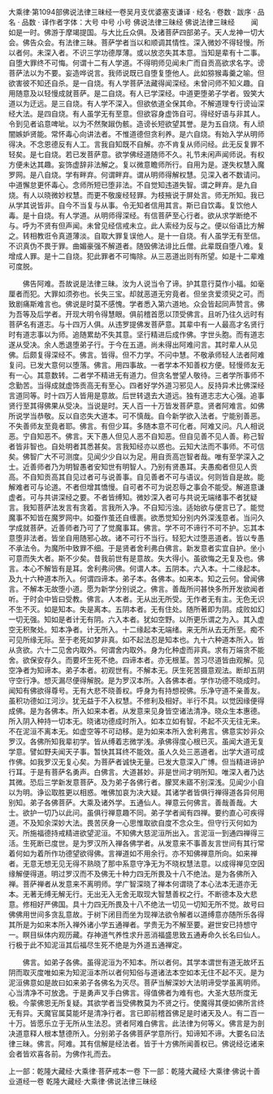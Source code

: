 大乘律·第1094部佛说法律三昧经一卷吴月支优婆塞支谦译
· 经名 · 卷数 · 跋序
· 品名 · 品数 · 译作者字体：大号 中号 小号
佛说法律三昧经
佛说法律三昧经
　　闻如是一时。佛游于摩竭提国。与大比丘众俱。及诸菩萨四部弟子。天人龙神一切大会。佛告众会。有法律三昧。菩萨学者当以和顺调其情性。深入微妙不得轻慢。所以者何。未深入者。不识三学功德厚薄。或以放恣失其本意。当知是辈有十二事。自堕大罪终不可悔。何谓十二有人学道。不得明师见闻未广而自贡高欲求名字。谤菩萨法以为不要。妄造哗说言。我师说既已自堕复堕他人。此如猕猴毒羹之喻。但欲害彼不知还自杀。是一自烧。有人学菩萨法藏得闻深经。未曾问师不知义趣。自用随意及以轻慢成就菩萨。是二自烧。有人已学深经。中道更堕弟子学者。毁笑大道以为迂远。是三自烧。有人学不深入。但欲依道全保其命。不解道理专行谤讪深经大法。是四自烧。有人虽学无有至意。但欲容身虚饰自可。得经好语与非其人。令到见者谄意啤呲。以为不然聚踧伪骸。造谤长短欲望其誉。是为五自烧。有人顽闇嫉妒贤能。常怀毒心向讲法者。不惟道德但贪利养。是六自烧。有始入学从明师得决。不念恩德反有人工。言我自知既不自解。亦不肯复从师问经。此无反复罪不轻矣。是七自烧。若已发菩萨意。欲学佛经道随师不久。礼节未闲声闻师说。有权方便未达其趣。妄饰虚辞非法解之。复以微意瞻师所行。自用为是。遂失权慧入魔罗网。是八自烧。学有畔弃。何谓畔弃。谓从明师得解权慧。见深入者不数请问。中道懈怠更怀毒心。念师所短已堕非法。不自觉知违道失智。谓之畔弃。是九自烧。有人以晓微妙权慧。而更不敬废经轻罪。为枝掖说于屏处言。师无所知。我已从学其说皆非。自今不当复与从事。令无知者信用其言。斯已自饮毒。复饮他人毒。是十自烧。有人学道。从明师得深经。有信菩萨至心行者。欲从求学断绝不与。呼为不贤有但声闻。未曾见经信戒未立。此人索经为反与之。便以俗语比方解之。转相教诳令真道薄淡。自取大罪复误他人。是十一自烧。有人虽学无有至信。不识真伪不畏于罪。曲媚豪强不解道者。随毁佛法诽比丘僧。此辈既自堕八难。复增成人罪。是十二自烧。犯此罪者不可悔除。从三恶道出则有所望。如是十二辈难可度脱。

　　佛告阿难。吾故说是法律三昧。汝为人说当令了谛。护其意行莫作小福。如毫厘者而犯。大罪如须弥也。长失三宝。却就恶道无穷竟者。但坐贪爱须臾之可。而致剧痛斯难言也。佛说是时莫不感愧。学者悉入第六道地。众会皆起同声赞言。佛为吾等及后学者。开现大明令得慧眼。俱前稽首愿以顶受佛言。且听乃往久远时有菩萨名有道志。与十四万人俱。从违罗提佛发菩萨意。其辈中有一人最高才名贤行时有道志事以为师。追随累劫不失其意。坚行精进后成作佛。字世头胞。而有道志遂从受决。余人悉退堕弟子行。于今在五道。尚未得出阿难问言。其时辈人从见佛。后颇复得深经不。佛言。皆得。但不力学。不问中慧。不敬承师轻人法者阿难复问。已发大意何以堕落。佛言。用四事故。一者学本不知善权方便。轻慢师友无有一心。其意数转。二者学不精进无有道力。但贪名誉望人敬待。三者学所事师不念勤苦。当得成就虚饰贡高无有至心。四者好学外道习邪见人。反持异术比佛深经言道同等。时十四万人皆用是意故。后世转退去大道远。独有道志志大心强。追事贤行至其得佛果从受决。当说是时。天人百一十万皆发菩萨意。贤者阿难言。如佛所说学当恭敬。反以自恣失大道本。可不慎哉。自今新学欲入法者。宁能别善恶。不失善师友至竟者耶。佛言。有但少耳。多随本意不可化者。阿难又问。凡人相说恶。宁自知恶不。佛言。天下愚人但见人恶不自知恶。但自见善不见人善。称己智者皆非智也。自处明者其悉甚矣。言我知经亦以惑也。云知大法而不事师。不可信矣。佛智广大不可测度。见闻少少自以为足。用自贡高岂智者哉。唯有至学深入之士。近善师者乃为明智愚者安知世有明智人。乃别有贤愚耳。夫愚痴者但见人贡高。不自知贡高其自见过者可与说善事。自见善者不可与语议。何则皆自是故。能解难者可与论道。不者但增其憍慢。自可者不可为说忍辱之事会不能受。解道意谦虚者。可与共讲深经之要。不者皆缚知。微妙深入者可与共说无端绪事不者犹疑言。我知菩萨法发言有贪着。言我所入净。不自知污浊。适始欲与便言已了。能觉魔事不知皆在魔罗网中。如蚕作茧还自缠裹。欲悉觉知分别内外深浅意者。当问久学成就菩萨。近善师者乃可了了觉魔事耳。佛言。学不可不谛行不可不护。忘其本意堕非法者。皆坐自用随邪心故。诸不可行不当行。轻犯大过堕恶道者。皆以专愚不承法令。为魔所中致罪不细。于是贤者舍利弗白佛言。新发意者实宜自护。坐小可意而失大者。斯不少矣。昔我前世有是意故。失大得小。虽欲悔之无复及也。佛言。本心不解皆有是耳。舍利弗问佛。何谓人本。五阴本。六入本。十二缘起本。及九十六种道本所入。何谓四谛本。弟子本。各佛本。如来本。知之云何。曾闻佛言。不解本无故堕小道。愿为新学分别说之。佛言。善哉所问甚快多所开发欲闻者听。于时会中皆曰受教。佛言。人本者。无从出无所受。无作者无有主。无色无识不生不灭。如是知本。失是离本。五阴本者。无有住处。随所著即为阴。成败如幻一切无强。知如是者计无有阴。六入本者。犹如空野。以所更乐谓之为入。其入虚空无积聚处。知本净者。计无所入。十二缘起本无端绪。来无所从去无所至。痴不可见所缘无际。至于老死如梦非真。如不起法忍是知本也。九十六种道本所入。皆从贪欲。六十二见舍内取外。何谓舍内取外。身为化种虚而非真。求有万端贪不能舍。欲保安存久。而要坏生死不绝。四谛本者。亦无根茎。苦习尽道皆由观解。见空净者为知谛本。弟子本者。初观世有。不解本无。厌生死苦摄意观法。断却五阴守空行净。想灭漏尽便得解脱。是为罗汉本所。入各佛本者。学作功德不晓成时。闻知有佛欲得尊号。无有大悲不晓善权。呼身为有持想视佛。乐净守道不亲善友。虽积功德如江河沙。犹无益于不入权慧。不修利及相好。半行不具。以觉因缘便得成佛。是为各佛本。所入如来本者。从发意来见身皆空诸法清净。晓众生本惠德。所入阴入种持一切本无。晓诸功德成时所入。如本立如有智。不起不灭无往无来。不在泥洹不离本无。如虚空等不可动移。是为如来本所入舍利弗言。佛意实妙非众罗汉。各佛所知我辈初学。皆从缚着志微学浅。承佛得度心根已灭。虽闻大道无复学意。譬如野夫闻天子事。暂快其耳终不能效。虽人久处三恶道者。出学大道可成作佛。如我罗汉无复心矣。为菩萨者诚快无量。已发大意深入广博。但当精进谛护行耳。于是有菩萨名勇声。白佛言。大道甚妙。非是世间才明所知。唯深入者乃达其微。恐后三学新发意菩萨。及为弟子各佛行者。朦冥未寤不别深浅。见闻少小自以为明。诤讼取胜更以相惑。唯佛加哀为决大疑。其诸学者皆俱行禅得道各异何用别知。弟子各佛菩萨。大乘及诸外学。五通仙人。禅意云何佛言。善哉善哉。大士。欲护一切乃以此问。虽俱行禅意趣不同。弟子学者闻有四禅。要约直心可疾得道。不及知余深妙大法。畏苦厌身一心思惟取欲自度不念众生。但守行灭何如为灭。所施福德持戒精进欲望泥洹。不知佛大慈泥洹所出入。言泥洹一到通四禅得三活。生死断已度世。是为罗汉所入禅各佛学者。从发意来不事善友言世间有其行常着何如为着所作功德望欲得佛。言禅道如不用余行。亦不知佛禅意所向。如来禅者。无意无想无见无得不熟晓了那中系意守净无为不晓权慧法意。以成得禅见空因缘解便得道。明过罗汉而不及佛无十种力四无所畏及十八不绝法。是为各佛所入禅。菩萨禅者从发意来不离明师。学广智深晓了禅本何谓晓了本心法本无道亦无本。无著无缚无解无行。无出无入无舍无取现大智慧善权之行。不断德本及大悲意。修相好严佛国。具十力四无所畏及十八不绝法一切见一切知无所不觉。故号曰佛佛用世间多贪乱意故。于树下闭目而坐为现禅法欲令解者以道缚意亦随所乐各得其所是为如来本所入禅外诸小学五通禅者。学贵无为不解至要。避世安已持想守一。瞑目纵体内观历藏。存神道气养性求升恶消福盛思致五通寿命久长名曰仙人。行极于此不知泥洹其后福尽生死不绝是为外道五通禅定。

　　佛言。如弟子各佛。虽得泥洹为不知本。所以者何。其学本谓世有道无故坏五阴而取灭度唯如来为知泥洹本所以者何知俗与道诸法本空如本无住不起不灭。是为泥洹佛意如是故曰如来弟子各佛名为灭尽。菩萨当解深妙大法明谛受学虽离明师。心当清净不可放逸。于是勇声叉手白佛言。得值佛者为难有也。大圣大慈所度无极。今蒙佛恩无所复疑。其欲学者当受佛教莫为不贤之行。使魔得其便如佛所言终无有异。天魔官属莫能坏是清净行者。言已即前稽首佛足是时诸天及人。有二百一十万。皆愿乐立于无所从生法忍。贤者阿难白佛言。此法律为何等义。佛言是为剖决道意释人根本慧德所入。分别弟子各佛菩萨学意所行。知谛知不谛。大要名曰法律三昧。佛言。阿难。其有信解是经法者。皆于十方佛所闻善权已。佛说经讫诸来会者皆欢喜各前。为佛作礼而去。

上一部：乾隆大藏经·大乘律·菩萨戒本一卷
下一部：乾隆大藏经·大乘律·佛说十善业道经一卷
乾隆大藏经·大乘律·佛说法律三昧经